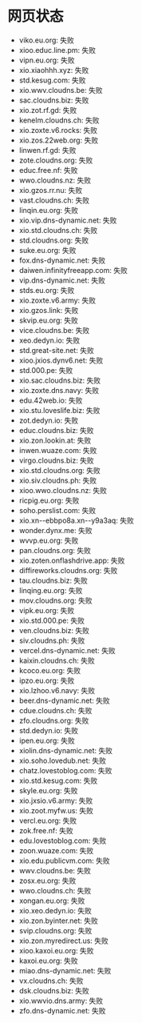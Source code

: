 # 网页状态
- viko.eu.org: 失败
- xioo.educ.line.pm: 失败
- vipn.eu.org: 失败
- xio.xiaohhh.xyz: 失败
- std.kesug.com: 失败
- xio.wwv.cloudns.be: 失败
- sac.cloudns.biz: 失败
- xio.zot.rf.gd: 失败
- kenelm.cloudns.ch: 失败
- xio.zoxte.v6.rocks: 失败
- xio.zos.22web.org: 失败
- linwen.rf.gd: 失败
- zote.cloudns.org: 失败
- educ.free.nf: 失败
- wwo.cloudns.nz: 失败
- xio.gzos.rr.nu: 失败
- vast.cloudns.ch: 失败
- linqin.eu.org: 失败
- xio.vip.dns-dynamic.net: 失败
- xio.std.cloudns.ch: 失败
- std.cloudns.org: 失败
- suke.eu.org: 失败
- fox.dns-dynamic.net: 失败
- daiwen.infinityfreeapp.com: 失败
- vip.dns-dynamic.net: 失败
- stds.eu.org: 失败
- xio.zoxte.v6.army: 失败
- xio.gzos.link: 失败
- skvip.eu.org: 失败
- vice.cloudns.be: 失败
- xeo.dedyn.io: 失败
- std.great-site.net: 失败
- xioo.jxios.dynv6.net: 失败
- std.000.pe: 失败
- xio.sac.cloudns.biz: 失败
- xio.zoxte.dns.navy: 失败
- edu.42web.io: 失败
- xio.stu.loveslife.biz: 失败
- zot.dedyn.io: 失败
- educ.cloudns.biz: 失败
- xio.zon.lookin.at: 失败
- inwen.wuaze.com: 失败
- virgo.cloudns.biz: 失败
- xio.std.cloudns.org: 失败
- xio.siv.cloudns.ph: 失败
- xioo.wwo.cloudns.nz: 失败
- ricpig.eu.org: 失败
- soho.perslist.com: 失败
- xio.xn--ebbpo8a.xn--y9a3aq: 失败
- wonder.dynx.me: 失败
- wvvp.eu.org: 失败
- pan.cloudns.org: 失败
- xio.zoten.onflashdrive.app: 失败
- diffireworks.cloudns.org: 失败
- tau.cloudns.biz: 失败
- linqing.eu.org: 失败
- mov.cloudns.org: 失败
- vipk.eu.org: 失败
- xio.std.000.pe: 失败
- ven.cloudns.biz: 失败
- siv.cloudns.ph: 失败
- vercel.dns-dynamic.net: 失败
- kaixin.cloudns.ch: 失败
- kcoco.eu.org: 失败
- ipzo.eu.org: 失败
- xio.lzhoo.v6.navy: 失败
- beer.dns-dynamic.net: 失败
- cdue.cloudns.ch: 失败
- zfo.cloudns.org: 失败
- std.dedyn.io: 失败
- ipen.eu.org: 失败
- xiolin.dns-dynamic.net: 失败
- xio.soho.lovedub.net: 失败
- chatz.lovestoblog.com: 失败
- xio.std.kesug.com: 失败
- skyle.eu.org: 失败
- xio.jxsio.v6.army: 失败
- xio.zoot.myfw.us: 失败
- vercl.eu.org: 失败
- zok.free.nf: 失败
- edu.lovestoblog.com: 失败
- zoon.wuaze.com: 失败
- xio.edu.publicvm.com: 失败
- wwv.cloudns.be: 失败
- zosx.eu.org: 失败
- wwo.cloudns.ch: 失败
- xongan.eu.org: 失败
- xio.xeo.dedyn.io: 失败
- xio.zon.byinter.net: 失败
- svip.cloudns.org: 失败
- xio.zon.myredirect.us: 失败
- xioo.kaxoi.eu.org: 失败
- kaxoi.eu.org: 失败
- miao.dns-dynamic.net: 失败
- vx.cloudns.ch: 失败
- dsk.cloudns.biz: 失败
- xio.wwvio.dns.army: 失败
- zfo.dns-dynamic.net: 失败
